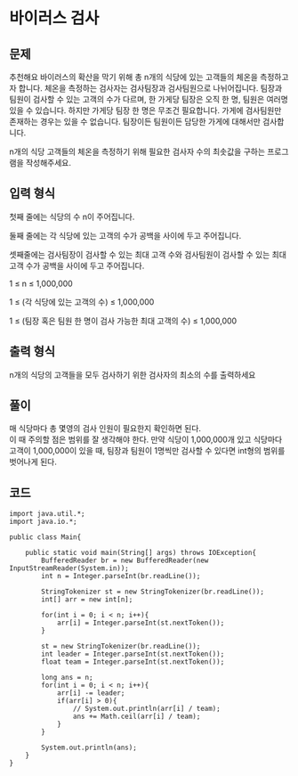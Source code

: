 # 바이러스 검사

## 문제
추천해요
바이러스의 확산을 막기 위해 총 n개의 식당에 있는 고객들의 체온을 측정하고자 합니다. 체온을 측정하는 검사자는 검사팀장과 검사팀원으로 나뉘어집니다. 팀장과 팀원이 검사할 수 있는 고객의 수가 다르며, 한 가게당 팀장은 오직 한 명, 팀원은 여러명 있을 수 있습니다. 하지만 가게당 팀장 한 명은 무조건 필요합니다. 가게에 검사팀원만 존재하는 경우는 있을 수 없습니다. 팀장이든 팀원이든 담당한 가게에 대해서만 검사합니다.

n개의 식당 고객들의 체온을 측정하기 위해 필요한 검사자 수의 최솟값을 구하는 프로그램을 작성해주세요.

## 입력 형식
첫째 줄에는 식당의 수 n이 주어집니다.

둘째 줄에는 각 식당에 있는 고객의 수가 공백을 사이에 두고 주어집니다.

셋째줄에는 검사팀장이 검사할 수 있는 최대 고객 수와 검사팀원이 검사할 수 있는 최대 고객 수가 공백을 사이에 두고 주어집니다.

1 ≤ n ≤ 1,000,000

1 ≤ (각 식당에 있는 고객의 수) ≤ 1,000,000

1 ≤ (팀장 혹은 팀원 한 명이 검사 가능한 최대 고객의 수) ≤ 1,000,000

## 출력 형식
n개의 식당의 고객들을 모두 검사하기 위한 검사자의 최소의 수를 출력하세요

## 풀이
매 식당마다 총 몇영의 검사 인원이 필요한지 확인하면 된다.  
이 때 주의할 점은 범위를 잘 생각해야 한다. 만약 식당이 1,000,000개 있고 식당마다 고객이 1,000,000이 있을 때, 팀장과 팀원이 1명씩만 검사할 수 있다면 
int형의 범위를 벗어나게 된다.

## 코드
```
import java.util.*;
import java.io.*;

public class Main{

    public static void main(String[] args) throws IOException{
        BufferedReader br = new BufferedReader(new InputStreamReader(System.in));
        int n = Integer.parseInt(br.readLine());
        
        StringTokenizer st = new StringTokenizer(br.readLine());
        int[] arr = new int[n];

        for(int i = 0; i < n; i++){
            arr[i] = Integer.parseInt(st.nextToken());
        }

        st = new StringTokenizer(br.readLine());
        int leader = Integer.parseInt(st.nextToken());
        float team = Integer.parseInt(st.nextToken());

        long ans = n;
        for(int i = 0; i < n; i++){
            arr[i] -= leader;
            if(arr[i] > 0){
                // System.out.println(arr[i] / team);
                ans += Math.ceil(arr[i] / team);
            }
        }

        System.out.println(ans);
    }
}

```

  
